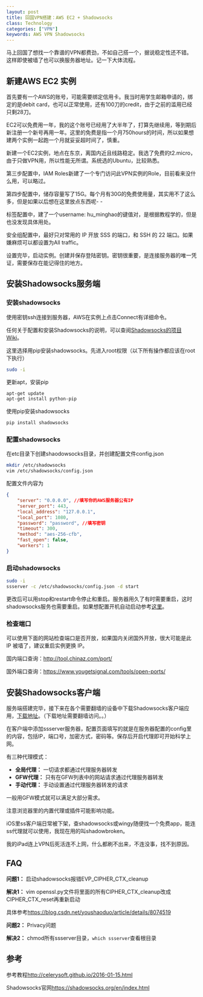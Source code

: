 ```yaml
---
layout: post
title: 回国VPN搭建：AWS EC2 + Shadowsocks
class: Technology
categories: ["VPN"]
keywords: AWS VPN Shadowsocks
---
```


马上回国了想找一个靠谱的VPN都费劲，不如自己搭一个，据说稳定性还不错。这样即使被墙了也可以换服务器地址。记一下大体流程。

## **新建AWS EC2 实例**
首先要有一个AWS的账号，可能需要绑定信用卡。我当时用学生邮箱申请的，绑定的是debit card，也可以正常使用，还有100刀的credit，由于之前的滥用已经只剩28刀。

EC2可以免费用一年，我的这个账号已经用了大半年了，打算先继续用，等到期后新注册一个新号再用一年。这里的免费是指一个月750hours的时间，所以如果想建两个实例一起跑一个月就妥妥超时间了，慎重。

新建一个EC2实例，地点在东京，离国内近且线路稳定。我选了免费的t2.micro，由于只做VPN用，所以性能无所谓。系统选的Ubuntu，比较熟悉。

第三步配置中，IAM Roles新建了一个专门访问此VPN实例的Role，目前看来没什么用，可以略过。

第四步配置中，储存容量写了15G。每个月有30G的免费使用量，其实用不了这么多，但是如果以后想在这里放点东西呢- -

标签配置中，建了一个username: hu_minghao的键值对，是根据教程学的，但是也没发现具体用处。

安全组配置中，最好只对常用的 IP 开放 SSS 的端口，和 SSH 的 22 端口。如果嫌麻烦可以都设置为All traffic。

设置完毕，启动实例。创建并保存登陆密钥。密钥很重要，是连接服务器的唯一凭证，需要保存在能记得住的地方。

## **安装Shadowsocks服务端**
### 安装shadowsocks
使用密钥ssh连接到服务器，AWS在实例上点击Connect有详细命令。

任何关于配置和安装Shadowsocks的说明，可以查阅[Shadowsocks的项目Wiki](https://github.com/shadowsocks/shadowsocks/wiki)。

这里选择用pip安装shadowsocks。先进入root权限（以下所有操作都应该在root下执行）
```sh
sudo -i
```
更新apt，安装pip
```sh
apt-get update
apt-get install python-pip
```
使用pip安装shadowsocks
```sh
pip install shadowsocks
```

### 配置shadowsocks
在etc目录下创建shaodowsocks目录，并创建配置文件config.json
```sh
mkdir /etc/shadowsocks
vim /etc/shadowsocks/config.json
```
配置文件内容为

```json
{
    "server": "0.0.0.0", //填写你的AWS服务器公有IP
    "server_port": 443,
    "local_address": "127.0.0.1",
    "local_port": 1080,
    "password": "password", //填写密钥
    "timeout": 300,
    "method": "aes-256-cfb",
    "fast_open": false,
    "workers": 1
}﻿​
```

### 启动shadowsocks
```sh
sudo -i
ssserver -c /etc/shadowsocks/config.json -d start
```
更改后可以用stop和restart命令停止和重启。服务器用久了有时需要重启，这时shadowsocks服务也需要重启。如果想配置开机自动启动参考[这里](http://celerysoft.github.io/2016-01-15.html)。

### 检查端口

可以使用下面的网站检查端口是否开放，如果国内关闭国外开放，很大可能是此 IP 被墙了，建议重启实例更换 IP。

国内端口查询：<http://tool.chinaz.com/port/>

国外端口查询：<https://www.yougetsignal.com/tools/open-ports/>

## **安装Shadowsocks客户端**
服务端搭建完毕，接下来在各个需要翻墙的设备中下载Shadowsocks客户端应用，[下载地址](shadowsocks.org)。（下载地址需要翻墙访问。。）

在客户端中添加ssserver服务器，配置页面填写的就是在服务器配置的config里的内容，包括IP，端口号，加密方式，密码等。保存后开启代理即可开始科学上网。

有三种代理模式：
- **全局代理：**  一切请求都通过代理服务器转发
- **GFW代理：**  只有在GFW列表中的网站请求通过代理服务器转发
- **手动代理：**  手动设置通过代理服务器转发的请求

一般用GFW模式就可以满足大部分需求。

注意浏览器里的内置代理或插件可能影响功能。

iOS里ss客户端日常被下架，查shadowsocks或wingy随便找一个免费app，能连ss代理就可以使用，我现在用的叫shadowbroken。

我的iPad连上VPN后死活连不上网，什么都刷不出来，不连没事，找不到原因。

## **FAQ**
**问题1：** 启动shadowsocks报错EVP_CIPHER_CTX_cleanup

**解决1：** vim openssl.py文件将里面的所有CIPHER_CTX_cleanup改成CIPHER_CTX_reset再重新启动

具体参考<https://blog.csdn.net/youshaoduo/article/details/8074519>

**问题2：** Privacy问题

**解决2：** chmod所有ssserver目录，`which ssserver`查看根目录

## **参考**
参考教程<http://celerysoft.github.io/2016-01-15.html>

Shadowsocks官网<https://shadowsocks.org/en/index.html>
